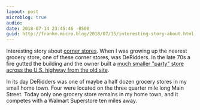 ```yaml
---
layout: post
microblog: true
audio: 
date: 2018-07-14 23:45:46 -0500
guid: http://frankm.micro.blog/2018/07/15/interesting-story-about.html
---
```

Interesting story about [corner stores](https://www.strongtowns.org/journal/2018/7/9/evolution-of-the-corner-store). When I was growing up the nearest grocery store, one of these corner stores, was DeRidders. In the late 70s a fire gutted the building and the owner built a [much smaller "party" store across the U.S. highway from the old site](https://goo.gl/maps/uGbj5AdMq6K2). 

In its day DeRidders was one of maybe a half dozen grocery stores in my small home town. Four were located on the three quarter mile long Main Street. Today only one grocery store remains in my home town, and it competes with a Walmart Superstore ten miles away. 

